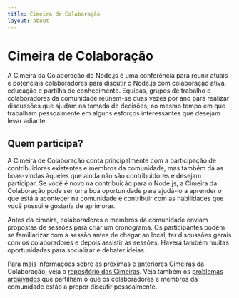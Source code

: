 ```yaml
---
title: Cimeira de Colaboração
layout: about
---
```


# Cimeira de Colaboração

A Cimeira da Colaboração do Node.js é uma conferência para reunir atuais e potenciais colaboradores para discutir o Node.js com colaboração ativa, educação e partilha de conhecimento. Equipas, grupos de trabalho e colaboradores da comunidade reúnem-se duas vezes por ano para realizar discussões que ajudam na tomada de decisões, ao mesmo tempo em que trabalham pessoalmente em alguns esforços interessantes que desejam levar adiante.

## Quem participa?

A Cimeira de Colaboração conta principalmente com a participação de contribuidores existentes e membros da comunidade, mas também dá as boas-vindas àqueles que ainda não são contribuidores e desejam participar. Se você é novo na contribuição para o Node.js, a Cimeira da Colaboração pode ser uma boa oportunidade para ajudá-lo a aprender o que está a acontecer na comunidade e contribuir com as habilidades que você possui e gostaria de aprimorar.

Antes da cimeira, colaboradores e membros da comunidade enviam propostas de sessões para criar um cronograma. Os participantes podem se familiarizar com a sessão antes de chegar ao local, ter discussões gerais com os colaboradores e depois assistir às sessões. Haverá também muitas oportunidades para socializar e debater ideias.

Para mais informações sobre as próximas e anteriores Cimeiras da Colaboração, veja o [repositório das Cimeiras](https://github.com/openjs-foundation/summit). Veja também os [problemas arquivados](https://github.com/nodejs/summit/issues) que partilham o que os colaboradores e membros da comunidade estão a propor discutir pessoalmente.
